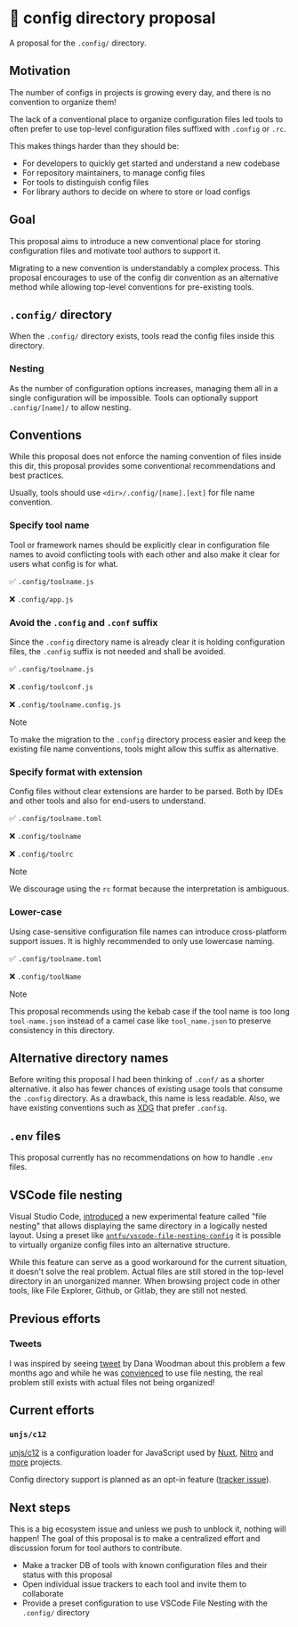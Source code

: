 # 📁 config directory proposal

A proposal for the `.config/` directory.

## Motivation

The number of configs in projects is growing every day, and there is no convention to organize them!

The lack of a conventional place to organize configuration files led tools to often prefer to use top-level configuration files suffixed with `.config` or `.rc`.

This makes things harder than they should be:

- For developers to quickly get started and understand a new codebase
- For repository maintainers, to manage config files
- For tools to distinguish config files
- For library authors to decide on where to store or load configs

## Goal

This proposal aims to introduce a new conventional place for storing configuration files and motivate tool authors to support it.

Migrating to a new convention is understandably a complex process. This proposal encourages to use of the config dir convention as an alternative method while allowing top-level conventions for pre-existing tools.

## `.config/` directory

When the `.config/` directory exists, tools read the config files inside this directory. 

### Nesting

As the number of configuration options increases, managing them all in a single configuration will be impossible. Tools can optionally support `.config/[name]/` to allow nesting.

## Conventions

While this proposal does not enforce the naming convention of files inside this dir, this proposal provides some conventional recommendations and best practices.

Usually, tools should use `<dir>/.config/[name].[ext]` for file name convention.

### Specify tool name

Tool or framework names should be explicitly clear in configuration file names to avoid conflicting tools with each other and also make it clear for users what config is for what.

✅ `.config/toolname.js`

❌ `.config/app.js`

### Avoid the `.config` and `.conf` suffix

Since the `.config` directory name is already clear it is holding configuration files, the `.config` suffix is not needed and shall be avoided.

✅ `.config/toolname.js`

❌ `.config/toolconf.js`

❌ `.config/toolname.config.js`

> [!NOTE]
> To make the migration to the `.config` directory process easier and keep the existing file name conventions, tools might allow this suffix as alternative.

### Specify format with extension

Config files without clear extensions are harder to be parsed. Both by IDEs and other tools and also for end-users to understand.

✅ `.config/toolname.toml`

❌ `.config/toolname`

❌ `.config/toolrc`

> [!NOTE]
> We discourage using the `rc` format because the interpretation is ambiguous.

### Lower-case

Using case-sensitive configuration file names can introduce cross-platform support issues. It is highly recommended to only use lowercase naming.

✅ `.config/toolname.toml`

❌ `.config/toolName`

> [!NOTE]
> This proposal recommends using the kebab case if the tool name is too long `tool-name.json` instead of a camel case like `tool_name.json` to preserve consistency in this directory.

## Alternative directory names

Before writing this proposal I had been thinking of `.conf/` as a shorter alternative. it also has fewer chances of existing usage tools that consume the `.config` directory. As a drawback, this name is less readable. Also, we have existing conventions such as [XDG](https://specifications.freedesktop.org/basedir-spec/basedir-spec-latest.html) that prefer `.config`.

## `.env` files

This proposal currently has no recommendations on how to handle `.env` files.

## VSCode file nesting

Visual Studio Code, [introduced]((https://code.visualstudio.com/updates/v1_64#_explorer-file-nesting)) a new experimental feature called "file nesting" that allows displaying the same directory in a logically nested layout. Using a preset like [`antfu/vscode-file-nesting-config`](https://github.com/antfu/vscode-file-nesting-config) it is possible to virtually organize config files into an alternative structure.

While this feature can serve as a good workaround for the current situation, it doesn't solve the real problem. Actual files are still stored in the top-level directory in an unorganized manner. When browsing project code in other tools, like File Explorer, Github, or Gitlab, they are still not nested.

## Previous efforts

### Tweets

I was inspired by seeing [tweet](https://twitter.com/DanaWoodman/status/1699134345196495182) by Dana Woodman about this problem a few months ago and while he was [convienced](https://twitter.com/DanaWoodman/status/1699535674867949905) to use file nesting, the real problem still exists with actual files not being organized!

## Current efforts

### `unjs/c12`

[unjs/c12](https://github.com/unjs/c12) is a configuration loader for JavaScript used by [Nuxt](https://nuxt.com/), [Nitro](https://nitro.unjs.io/) and [more](https://github.com/unjs/c12?tab=readme-ov-file#-used-by) projects.

Config directory support is planned as an opt-in feature ([tracker issue](https://github.com/unjs/c12/issues/134)).

## Next steps

This is a big ecosystem issue and unless we push to unblock it, nothing will happen! The goal of this proposal is to make a centralized effort and discussion forum for tool authors to contribute.

- Make a tracker DB of tools with known configuration files and their status with this proposal
- Open individual issue trackers to each tool and invite them to collaborate
- Provide a preset configuration to use VSCode File Nesting with the `.config/` directory

